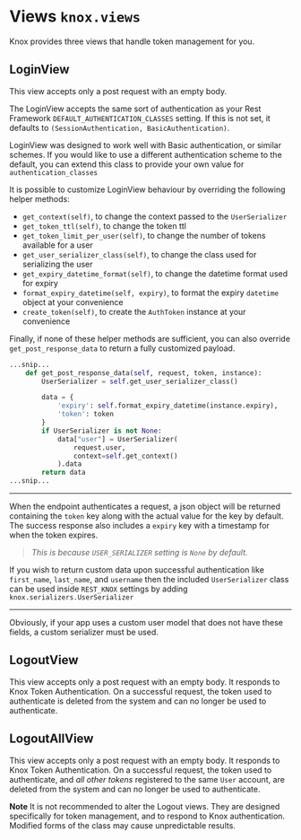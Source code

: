 # Views `knox.views`
Knox provides three views that handle token management for you.

## LoginView
This view accepts only a post request with an empty body.

The LoginView accepts the same sort of authentication as your Rest Framework
`DEFAULT_AUTHENTICATION_CLASSES` setting. If this is not set, it defaults to
`(SessionAuthentication, BasicAuthentication)`.

LoginView was designed to work well with Basic authentication, or similar
schemes. If you would like to use a different authentication scheme to the
default, you can extend this class to provide your own value for
`authentication_classes`

It is possible to customize LoginView behaviour by overriding the following
helper methods:
- `get_context(self)`, to change the context passed to the `UserSerializer`
- `get_token_ttl(self)`, to change the token ttl
- `get_token_limit_per_user(self)`, to change the number of tokens available for a user
- `get_user_serializer_class(self)`, to change the class used for serializing the user
- `get_expiry_datetime_format(self)`, to change the datetime format used for expiry
- `format_expiry_datetime(self, expiry)`, to format the expiry `datetime` object at your convenience
- `create_token(self)`, to create the `AuthToken` instance at your convenience

Finally, if none of these helper methods are sufficient, you can also override `get_post_response_data`
to return a fully customized payload.

```python
...snip...
    def get_post_response_data(self, request, token, instance):
        UserSerializer = self.get_user_serializer_class()

        data = {
            'expiry': self.format_expiry_datetime(instance.expiry),
            'token': token
        }
        if UserSerializer is not None:
            data["user"] = UserSerializer(
                request.user,
                context=self.get_context()
            ).data
        return data
...snip...
```

---
When the endpoint authenticates a request, a json object will be returned
containing the `token` key along with the actual value for the key by default.
The success response also includes a `expiry` key with a timestamp for when
the token expires.

> *This is because `USER_SERIALIZER` setting is `None` by default.*

If you wish to return custom data upon successful authentication
like `first_name`, `last_name`, and `username` then the included `UserSerializer`
class can be used inside `REST_KNOX` settings by adding `knox.serializers.UserSerializer`

---

Obviously, if your app uses a custom user model that does not have these fields,
a custom serializer must be used.

## LogoutView
This view accepts only a post request with an empty body.
It responds to Knox Token Authentication. On a successful request,
the token used to authenticate is deleted from the
system and can no longer be used to authenticate.

## LogoutAllView
This view accepts only a post request with an empty body. It responds to Knox Token
Authentication.
On a successful request, the token used to authenticate, and *all other tokens*
registered to the same `User` account, are deleted from the
system and can no longer be used to authenticate.

**Note** It is not recommended to alter the Logout views. They are designed
specifically for token management, and to respond to Knox authentication.
Modified forms of the class may cause unpredictable results.
